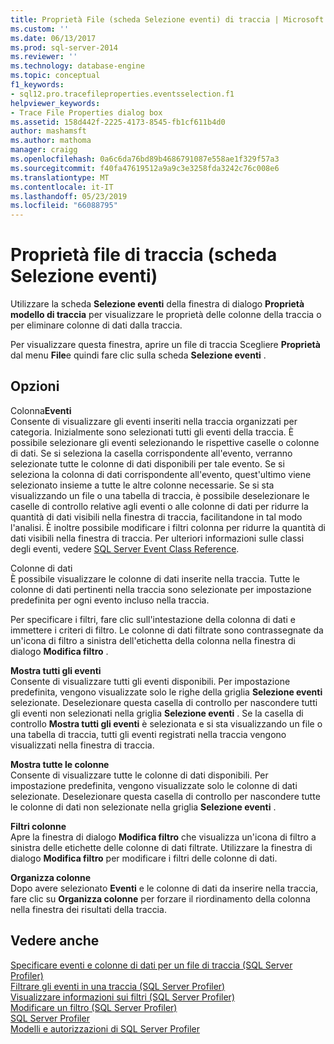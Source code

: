 ```yaml
---
title: Proprietà File (scheda Selezione eventi) di traccia | Microsoft Docs
ms.custom: ''
ms.date: 06/13/2017
ms.prod: sql-server-2014
ms.reviewer: ''
ms.technology: database-engine
ms.topic: conceptual
f1_keywords:
- sql12.pro.tracefileproperties.eventsselection.f1
helpviewer_keywords:
- Trace File Properties dialog box
ms.assetid: 158d442f-2225-4173-8545-fb1cf611b4d0
author: mashamsft
ms.author: mathoma
manager: craigg
ms.openlocfilehash: 0a6c6da76bd89b4686791087e558ae1f329f57a3
ms.sourcegitcommit: f40fa47619512a9a9c3e3258fda3242c76c008e6
ms.translationtype: MT
ms.contentlocale: it-IT
ms.lasthandoff: 05/23/2019
ms.locfileid: "66088795"
---
```

# <a name="trace-file-properties-events-selection-tab"></a>Proprietà file di traccia (scheda Selezione eventi)
  Utilizzare la scheda **Selezione eventi** della finestra di dialogo **Proprietà modello di traccia** per visualizzare le proprietà delle colonne della traccia o per eliminare colonne di dati dalla traccia.  
  
 Per visualizzare questa finestra, aprire un file di traccia Scegliere **Proprietà** dal menu **File**e quindi fare clic sulla scheda **Selezione eventi** .  
  
## <a name="options"></a>Opzioni  
 Colonna**Eventi**   
 Consente di visualizzare gli eventi inseriti nella traccia organizzati per categoria. Inizialmente sono selezionati tutti gli eventi della traccia. È possibile selezionare gli eventi selezionando le rispettive caselle o colonne di dati. Se si seleziona la casella corrispondente all'evento, verranno selezionate tutte le colonne di dati disponibili per tale evento. Se si seleziona la colonna di dati corrispondente all'evento, quest'ultimo viene selezionato insieme a tutte le altre colonne necessarie. Se si sta visualizzando un file o una tabella di traccia, è possibile deselezionare le caselle di controllo relative agli eventi o alle colonne di dati per ridurre la quantità di dati visibili nella finestra di traccia, facilitandone in tal modo l'analisi. È inoltre possibile modificare i filtri colonna per ridurre la quantità di dati visibili nella finestra di traccia. Per ulteriori informazioni sulle classi degli eventi, vedere [SQL Server Event Class Reference](../relational-databases/event-classes/sql-server-event-class-reference.md).  
  
 Colonne di dati  
 È possibile visualizzare le colonne di dati inserite nella traccia. Tutte le colonne di dati pertinenti nella traccia sono selezionate per impostazione predefinita per ogni evento incluso nella traccia.  
  
 Per specificare i filtri, fare clic sull'intestazione della colonna di dati e immettere i criteri di filtro. Le colonne di dati filtrate sono contrassegnate da un'icona di filtro a sinistra dell'etichetta della colonna nella finestra di dialogo **Modifica filtro** .  
  
 **Mostra tutti gli eventi**  
 Consente di visualizzare tutti gli eventi disponibili. Per impostazione predefinita, vengono visualizzate solo le righe della griglia **Selezione eventi** selezionate. Deselezionare questa casella di controllo per nascondere tutti gli eventi non selezionati nella griglia **Selezione eventi** . Se la casella di controllo **Mostra tutti gli eventi** è selezionata e si sta visualizzando un file o una tabella di traccia, tutti gli eventi registrati nella traccia vengono visualizzati nella finestra di traccia.  
  
 **Mostra tutte le colonne**  
 Consente di visualizzare tutte le colonne di dati disponibili. Per impostazione predefinita, vengono visualizzate solo le colonne di dati selezionate. Deselezionare questa casella di controllo per nascondere tutte le colonne di dati non selezionate nella griglia **Selezione eventi** .  
  
 **Filtri colonne**  
 Apre la finestra di dialogo **Modifica filtro** che visualizza un'icona di filtro a sinistra delle etichette delle colonne di dati filtrate. Utilizzare la finestra di dialogo **Modifica filtro** per modificare i filtri delle colonne di dati.  
  
 **Organizza colonne**  
 Dopo avere selezionato **Eventi** e le colonne di dati da inserire nella traccia, fare clic su **Organizza colonne** per forzare il riordinamento della colonna nella finestra dei risultati della traccia.  
  
## <a name="see-also"></a>Vedere anche  
 [Specificare eventi e colonne di dati per un file di traccia &#40;SQL Server Profiler&#41;](../tools/sql-server-profiler/specify-events-and-data-columns-for-a-trace-file-sql-server-profiler.md)   
 [Filtrare gli eventi in una traccia &#40;SQL Server Profiler&#41;](../tools/sql-server-profiler/filter-events-in-a-trace-sql-server-profiler.md)   
 [Visualizzare informazioni sui filtri &#40;SQL Server Profiler&#41;](../tools/sql-server-profiler/view-filter-information-sql-server-profiler.md)   
 [Modificare un filtro &#40;SQL Server Profiler&#41;](../tools/sql-server-profiler/modify-a-filter-sql-server-profiler.md)   
 [SQL Server Profiler](../tools/sql-server-profiler/sql-server-profiler.md)   
 [Modelli e autorizzazioni di SQL Server Profiler](../tools/sql-server-profiler/sql-server-profiler-templates-and-permissions.md)  
  
  
